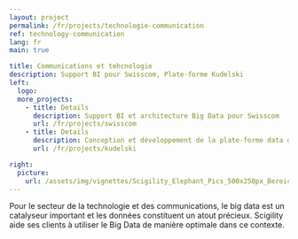 ```yaml
---
layout: project
permalink: /fr/projects/technologie-communication
ref: technology-communication
lang: fr
main: true

title: Communications et tehcnologie
description: Support BI pour Swisscom, Plate-forme Kudelski
left:
  logo:
  more_projects:
    - title: Details
      description: Support BI et architecture Big Data pour Swisscom
      url: /fr/projects/swisscom
    - title: Details
      description: Conception et développement de la plate-forme data de Kudelski
      url: /fr/projects/kudelski

right:
  picture:
    url: /assets/img/vignettes/Scigility_Elephant_Pics_500x250px_Bereich_1.jpg
---
```


Pour le secteur de la technologie et des communications, le big data est un catalyseur important et les données constituent un atout précieux. Scigility aide ses clients à utiliser le Big Data de manière optimale dans ce contexte.

